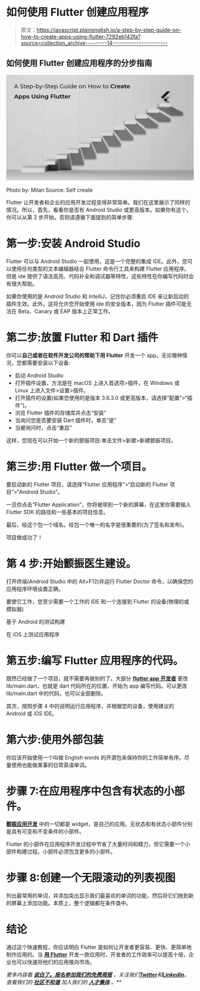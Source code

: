 # 如何使用 Flutter 创建应用程序

> 原文：<https://javascript.plainenglish.io/a-step-by-step-guide-on-how-to-create-apps-using-flutter-7292eb142fa?source=collection_archive---------14----------------------->

## 如何使用 Flutter 创建应用程序的分步指南

![](img/666d3f62ea97359b7540918fdfd7af44.png)

Photo by: Milan Source: Self create

Flutter 让开发者和企业的应用开发过程变得非常简单。我们在这里展示了同样的情况。所以，首先，看看你是否有 Android Studio 或更高版本。如果你有这个，你可以从第 2 步开始，否则请遵循下面提到的简单步骤:

# 第一步:安装 Android Studio

Flutter 可以与 Android Studio 一起使用，这是一个完整的集成 IDE。此外，您可以使用任何类型的文本编辑器结合 Flutter 命令行工具来构建 Flutter 应用程序。但是 ide 提供了语法高亮、代码补全和调试器等特性，这些特性在你编写代码时会有很大帮助。

如果你使用的是 Android Studio 和 IntelliJ，记住你必须重启 IDE 来让新启动的插件生效。此外，这将允许您开始使用 ide 的安全版本，因为 Flutter 插件可能无法在 Beta、Canary 或 EAP 版本上正常工作。

# 第二步:放置 Flutter 和 Dart 插件

你可以**自己或者在软件开发公司的帮助下用 Flutter** 开发一个 app。无论哪种情况，您都需要安装以下设备:

*   启动 Android Studio
*   打开插件设置，方法是在 macOS 上进入首选项>插件，在 Windows 或 Linux 上进入文件>设置>插件。
*   打开插件的设置(如果您使用的是版本 3.6.3.0 或更高版本，请选择“配置”>“插件”)。
*   浏览 Flutter 插件的存储库并点击“安装”
*   当询问您是否要安装 Dart 插件时，单击“是”
*   当被询问时，点击“重启”

这样，您现在可以开始一个新的颤振项目:单击文件>新建>新建颤振项目。

# 第三步:用 Flutter 做一个项目。

要启动新的 Flutter 项目，请选择“Flutter 应用程序”>“启动新的 Flutter 项目”>“Android Studio”。

一旦你点击“Flutter Application”，你将被带到一个新的屏幕，在这里你需要输入 Flutter SDK 的路径和一些基本的项目信息。

最后，给这个包一个域名。给包一个唯一的名字是很重要的(为了签名和发布)。

项目做成功了！

# 第 4 步:开始颤振医生建设。

打开终端(Android Studio 中的 Alt+F12)并运行 Flutter Doctor 命令，以确保您的应用程序环境设置正确。

要使它工作，您至少需要一个工作的 IDE 和一个连接到 Flutter 的设备(物理的或模拟器)

基于 Android 的测试构建

在 iOS 上测试应用程序

# 第五步:编写 Flutter 应用程序的代码。

既然已经做了一个项目，就不需要再做别的了。大部分 [**flutter app 开发者**](https://kodytechnolab.com/hire-flutter-app-developer) 更改 lib/main.dart，也就是 dart 代码所在的位置，开始为 app 编写代码。可以更改 lib/main.dart 中的代码，也可以全部删除。

其次，按照步骤 4 中的说明运行应用程序，并根据您的设备，使用建议的 Android 或 iOS IDE。

# 第六步:使用外部包装

你应该开始使用一个叫做 English words 的开源包来保持你的工作简单有序。尽量使用也能做某事的日常英语单词。

# 步骤 7:在应用程序中包含有状态的小部件。

[**颤振应用开发**](https://kodytechnolab.com/flutter-app-development) 中的一切都是 widget，是自己的应用。无状态和有状态小部件分别是具有可变和不变条件的小部件。

Flutter 的小部件在应用程序开发过程中节省了大量时间和精力，但它需要一个小部件构建过程。小部件必须包含更多的小部件。

# 步骤 8:创建一个无限滚动的列表视图

列出最常用的单词，并添加突出显示我们最喜欢的单词的功能，然后将它们拖到新的屏幕上添加功能。本质上，整个逻辑都在条件类中。

# 结论

通过这个快速教程，你应该明白 Flutter 是如何让开发者更容易、更快、更简单地制作应用的。当 [**用 Flutter**](https://kodytechnolab.com/blog/develop-app-using-flutter/) 开发一款应用时，开发者的工作效率可以提高十倍，企业也可以快速将他们的应用推向市场。

*更多内容看* [***说白了。报名参加我们的***](https://plainenglish.io/)***[***免费周报***](http://newsletter.plainenglish.io/) *。关注我们*[***Twitter***](https://twitter.com/inPlainEngHQ)*和*[***LinkedIn***](https://www.linkedin.com/company/inplainenglish/)*。查看我们的* [***社区不和谐***](https://discord.gg/GtDtUAvyhW) *加入我们的* [***人才集体***](https://inplainenglish.pallet.com/talent/welcome) *。****
